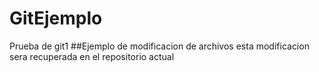 # GitEjemplo
Prueba de git1
##Ejemplo de modificacion de archivos
esta modificacion sera recuperada en el repositorio actual
